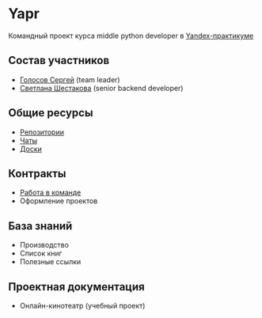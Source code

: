 # Yapr
Командный проект курса middle python developer в [Yandex-практикуме](https://practicum.yandex.ru/)


## Состав участников

* [Голосов Сергей](./team/Golosov_Sergey.md) (team leader)
* [Светлана Шестакова](Svetlana_Shestakova) (senior backend developer)


## Общие ресурсы

* [Репозитории](repositories/index)
* [Чаты](chats/index)
* [Доски](boards/index)


## Контракты

* [Работа в команде](contracts/team/index)
* Оформление проектов


## База знаний

* Производство
* Список книг
* Полезные ссылки


## Проектная документация

* Онлайн-кинотеатр (учебный проект)
